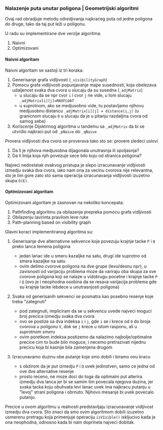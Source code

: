 ### Nalazenje puta unutar poligona | Geometrijski algoritmi

Ovaj rad obradjuje metodu odredjivanja najkraćeg puta od jedne poligona do druge, tako da taj put leži u poligonu. 



U radu su implementirane dve verzije algoritma:

1. Naivni
2. Optimizovani



#### Naivni algoritam

Naivni algoritam se sastoji iz tri koraka:

1. Generisanje grafa vidljivosti (`_visibilityGraph`)
2. Pomocu grafa vidljivosti popunjavanje mape susednosti, koja obelezava udaljenost svaka dva cvora u slucaju da su susedna (`_adjMatrix`)
   - u slucaju da se npr cvor `i` i cvor `j` ne vide, u tom slucaju `_adjMatrix[i][j]=MAXFLOAT`
   - u suprotnom, ako se medjusobno vide, tu postavljamo njihovu medjusobnu distancu `_adjMatrix[i][j] = distance(i,j)` (u granicnom slucaju `0` u slucaju da je u pitanju razdaljina cvora od samog sebe)
3. Koriscenje Dijsktrinog algoritma u tandemu sa `_adjMatrix` da bi se utvrdio najkraci put od `_pNaive` do `_qNaive`

Provera vidljivosti dva cvora se proverava tako sto se: provere sledeci uslovi

1. Da li je njihova medjusobna dijagonala unutrasnja ili spoljasnja?
2. Da li linija koja njih povezuje sece bilo koju od stranica poligona?

Najveci nedostatak ovakvog pristupa je slepo izracunavanje vidljivosti izmedju svaka dva cvora, iako nam ona za vecinu cvorova nije relevantna, sto je tim gore zato sto sama operacija izracunavanja vidljivosti izuzetno skupa `O(E)`.



#### Optimizovani algoritam

Optimizovani algoritam je zasnovan na nekoliko koncepata:

1. Pathfinding algoritmu za obilazenje prepreka pomocu grafa vidljivosti
2. Obilazenju lavirinta pravilom leve ruke
3. Path-planning based on visibility graph

Glavni koraci implementiranog algoritma su:

1. Generisanje dve alternativne sekvence koje povezuju krajnje tacke `P` i `Q` preko lanca temena poligona
   - jedan lanac ide u smeru kazaljke na satu, drugi ide suprotno od smera kazaljke na satu
   - ovim delimo cvorove poligona na dve grupe (levu/desnu npr), u zavisnosti od varijaciju problema moze da variraju oba skupa za sve cvorove poligona koji se nalaze u vidokrugu pocetne i krajnje tacke `P` i `Q` (ovo je i neophodna osobina da se resava varijacija problema gde su krajnje tacke lebdece u unutrasnjosti poligona)
2. Svaka od generisanih sekvenci se posmatra kao posebno resenje koje treba "zategnuti"
   - pod zategnuti, impliciram da se u sekvencu uvede najveci moguci broj precica izmedju svaka dva cvora
   - ovo se postize sa dva indeksa `i` i `j`, gde `i` se i krece od `0` do broja cvorova u poligonu `V`, dok se `j` krece u istom rasponu, ali u *suprotnom smeru*
   - ovim poretkom indeksa postizemo da nalazimo najbolje/optimalne precice cim to bude bilo moguce, i necemo pretrazivati nijednu precicu koja bi kasnije bila zamenjena drugom

3. Izracunavamo duzinu obe putanje koje smo dobili i biramo onu kracu
   - s obzirom da je put izmedju `P` i `Q` uvek jedinstven, samo ce jedna od ove dve alternative resenje
   - prosto receno, ne moze doci do toga da optimalni put alterira izmedju dva lanca jer bi se samim tim povecala njegova duzina, jer svaka tacka koju obuhvata levi lanac uvek ima najkracu putanju u "levoj" strani poligona i obrnuto. Njihovo mesanje bi uvek povecalo putanju.  

Precice u ovom algoritmu u realnosti predstavljaju izracunavanje vidljivost izmedju dva cvora. Sto znaci da smo ovim algoritmom dobili izuzetno usmerenu pretragu  koja primenjuje operaciju `isVIsible()` iskljucivo kada je ona neophodna, odnosno kada bi nam doprinela najveci dobitak.
